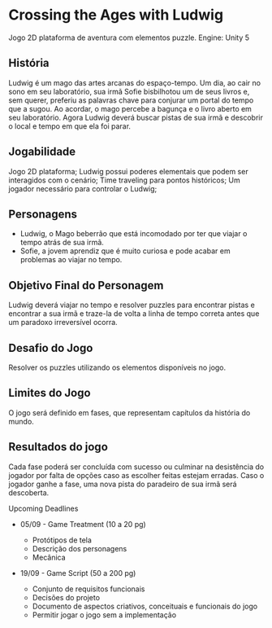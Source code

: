 # Crossing the Ages with Ludwig

Jogo 2D plataforma de aventura com elementos puzzle. 
Engine: Unity 5

## História
  Ludwig é um mago das artes arcanas do espaço-tempo. Um dia, ao cair no sono em seu laboratório, sua irmã Sofie bisbilhotou um de seus livros e, sem querer, preferiu as palavras chave para conjurar um portal do tempo que a sugou. Ao acordar, o mago percebe a bagunça e o livro aberto em seu laboratório.
  Agora Ludwig deverá buscar pistas de sua irmã e descobrir o local e tempo em que ela foi parar.

## Jogabilidade
  Jogo 2D plataforma;
  Ludwig possui poderes elementais que podem ser interagidos com o cenário;
  Time traveling para pontos históricos;
  Um jogador necessário para controlar o Ludwig;

## Personagens
  - Ludwig, o Mago beberrão que está incomodado por ter que viajar o tempo atrás de sua irmã. 
  - Sofie, a jovem aprendiz que é muito curiosa e pode acabar em problemas ao viajar no tempo.

## Objetivo Final do Personagem
  Ludwig deverá viajar no tempo e resolver puzzles para encontrar pistas e encontrar a sua irmã e traze-la de volta a linha de tempo correta antes que um paradoxo irreversível ocorra.

## Desafio do Jogo
  Resolver os puzzles utilizando os elementos disponíveis no jogo.

## Limites do Jogo
  O jogo será definido em fases, que representam capítulos da história do mundo.

## Resultados do jogo
  Cada fase poderá ser concluída com sucesso ou culminar na desistência do jogador por falta de opções caso as escolher feitas estejam erradas.
  Caso o jogador ganhe a fase, uma nova pista do paradeiro de sua irmã será descoberta.


Upcoming Deadlines

  - 05/09 - Game Treatment (10 a 20 pg)
	 - Protótipos de tela
	 - Descrição dos personagens
	 - Mecânica

  - 19/09 - Game Script (50 a 200 pg)
	 - Conjunto de requisitos funcionais
	 - Decisões do projeto
	 - Documento de aspectos criativos, conceituais e funcionais do jogo
     - Permitir jogar o jogo sem a implementação
